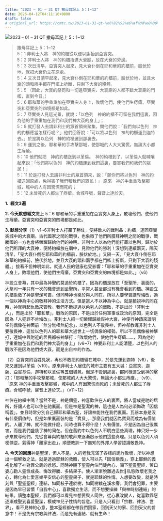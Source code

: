 ```yaml
---
title: "2023 – 01 – 31 QT 撒母耳記上 5：1~12"
date: 2025-04-12T04:11:16+0800
draft: false
# original_url: https://cmtc.tw/2023-01-31-qt-%e6%92%92%e6%af%8d%e8%80%b3%e8%a8%98%e4%b8%8a-5%ef%bc%9a112
---
```


![2023 – 01 – 31 QT  撒母耳記上 5：1\~12](/images/qt.jpg  "2023 – 01 – 31 QT  撒母耳記上 5：1\~12")

> 撒母耳記上 5：1\~12  
> 5：1 非利士人將　神的約櫃從以便以謝抬到亞實突。  
> 5：2 非利士人將　神的約櫃抬進大袞廟，放在大袞的旁邊。  
> 5：3 次日清早，亞實突人起來，見大袞仆倒在耶和華的約櫃前，臉伏於地，就把大袞仍立在原處。  
> 5：4 又次日清早起來，見大袞仆倒在耶和華的約櫃前，臉伏於地，並且大袞的頭和兩手都在門檻上折斷，只剩下大袞的殘體。  
> 5：5 （因此，大袞的祭司和一切進亞實突、大袞廟的人都不踏大袞廟的門檻，直到今日。）  
> 5：6 耶和華的手重重加在亞實突人身上，敗壞他們，使他們生痔瘡。亞實突和亞實突的四境都是如此。  
> 5：7 亞實突人見這光景，就說：「以色列　神的約櫃不可留在我們這裏，因為他的手重重加在我們和我們神大袞的身上」；  
> 5：8 就打發人去請非利士的眾首領來聚集，問他們說：「我們向以色列　神的約櫃應當怎樣行呢？」他們回答說：「可以將以色列　神的約櫃運到迦特去。」於是將以色列　神的約櫃運到那裏去。  
> 5：9 運到之後，耶和華的手攻擊那城，使那城的人大大驚慌，無論大小都生痔瘡。  
> 5：10 他們就把　神的約櫃送到以革倫。　神的約櫃到了，以革倫人就喊嚷起來說：「他們將以色列　神的約櫃運到我們這裏，要害我們和我們的眾民！」  
> 5：11 於是打發人去請非利士的眾首領來，說：「願你們將以色列　神的約櫃送回原處，免得害了我們和我們的眾民！」 原來　神的手重重攻擊那城，城中的人有因驚慌而死的；  
> 5：12 未曾死的人都生了痔瘡。合城呼號，聲音上達於天。

**1.  經文3遍**

**2. 今天默想經文**撒上 5：6 耶和華的手重重加在亞實突人身上，敗壞他們，使他們生痔瘡。亞實突和亞實突的四境都是如此。

**3. 默想分享**（1）v1\~6非利士人打贏了勝仗，便將敵人的戰利品：約櫃，運回亞實突城中的大袞廟。古代國家之間的戰爭，也象徵了他們所膜拜神明之間的戰爭，戰勝國的一方也會將榮耀歸給他們的神明。非利士人以為他們能打贏以色列，歸功於他們所拜的大袞神，便將約櫃放在廟中，見證他們的勝利！沒想到連續兩天，隔天清早，「見大袞仆倒在耶和華的約櫃前，臉伏於地。」又隔一天，「見大袞仆倒在耶和華的約櫃前，臉伏於地，並且大袞的頭和兩手都在門檻上折斷，只剩下大袞的殘體。」接著不但神明如此，就連人民的健康也受影響：「耶和華的手重重加在亞實突人身上，敗壞他們，使他們生痔瘡。亞實突和亞實突的四境都是如此。」（v6）

神設立會幕，其中最為神聖的莫過於約櫃了。因為約櫃是放在「至聖所」裏面的，大祭司一年只有一次的機會進到至聖所，平常人甚至都沒有機會看到約櫃。神設立約櫃象徵了神是聖潔可畏，但同時神也樂於與人同在，所以人要學習謙卑悔改，過一個以神為中心的敬拜神的生活方式。但是當人不以神為中心，就是藐視神的同在時，神就興起仇敵來管教。我們不斷提過以色列人的戰敗，不是出於「非利士人」，而是出於「耶和華」，戰敗的原因，不是出於任何軍事或政治的原因，完全是因為「人犯罪不肯悔改」。非利士人把一切榮耀歸給假神大袞，神便行神蹟來證明任何偶像在神面前「無分無權無紀念」，以色列人不敬畏神，但神卻教導非利士人要敬畏神，這位以色列人的耶和華大過世上一切偶像的權勢。所以不但偶像被神擊打，連城中與附近的居民都被神擊打：「敗壞他們，使他們生痔瘡……，因為他的手重重加在我們和我們神大袞的身上」（v6\~7）神要非利士人認清楚，以色列人的戰敗不是因為他們或大袞，而是出自神的作為。

（2）亞實突的百姓見狀，再也不敢把約櫃留在城中，於是先運到迦特（v8），後來又運到以革倫（v10）。原來非利士人居住的城市主要有五大城：亞實突、迦薩、亞實基倫、迦特和以革倫等五個城邑。但是不管到那裏，都同樣遭受到神的擊打：「耶和華的手攻擊那城，使那城的人大大驚慌，無論大小都生痔瘡。」（v9）、「原來 神的手重重攻擊那城，城中的人有因驚慌而死的；未曾死的人都生了痔瘡。合城呼號，聲音上達於天。」（v11\~12）

神住在約櫃中嗎？當然不是，神是個靈，神喜歡住在人的裏面，將人當成是祂的居所，好讓人也可以住在祂裏面。但是神是聖潔的神，這也是人為何必須悔改「因信稱義」，並且時常分別自己歸耶和華為聖，好讓神能住在我們裏面。瓦器本身是沒有什麼價值的，但是如果裏面裝的是「寶貝」，那麼我們就因為寶貝而成為有價值的。人離了神，就不能做什麼，同時也算不得什麼！人有價值，不是因為自己很厲害，而是我們盛裝了神的同在。但在舊約中以色列人不明白這些真理，神只好一步步來教導他們，先從會幕與約櫃的敬拜來逐漸啟示他們這些真理。只是以色列人頑梗悖逆，氣得神「離家出走」，順便教訓一下無知的外邦人學習認識敬畏神。

**4. 今天的回應**神是聖潔，但人不是。人的老我充滿了各樣的詭詐敗壞，所以神想出一個解救之法，就是透過耶穌的救贖，使人可以先「因信稱義」，穿上耶穌的義袍化解了神對罪公義的忿怒。同時神賜下聖靈內住門徒內心，賜下聖靈聖經，苦口婆心勸人靈性成長、悔改得勝、多結果子。使人漸漸脫離過去世𠈻私慾敗壞老我之心，轉化為仁愛喜樂平安信心的聖靈果子，就是耶穌的性情。人想要改變，就是時刻與「聖靈聖經」連結，如同枝子連於樹，如同樹栽在溪水旁。我們會犯罪，主要是因為早已習慣「自我中心」，喜歡獨立生活，而不想要操練「與神時刻連結」的結果。讀整本聖經，我們都可以看見神想要與人同住，從心裏改變人，從喜歡罪惡逐漸成聖到喜愛聖潔，模成神兒子性情的旨意。只是人只看到「宗教、律法、世界」，看不見神的心意，整本聖經都在帶我們回家，回到天父的家、回到天父的旨意中！不是先有宗教與律法，而是先有連結、就有生命！